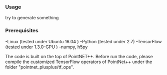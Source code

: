 ### Usage
try to generate something

### Prerequisites
-Linux (tested under Ubuntu 16.04 )
-Python (tested under 2.7)
-TensorFlow (tested under 1.3.0-GPU )
-numpy, h5py


The code is built on the top of PointNET++. Before run the code, please compile the customized TensorFlow operators of PointNet++ under the folder "pointnet_plusplus/tf_ops".